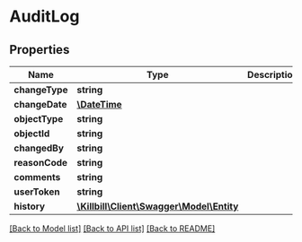 # AuditLog

## Properties
Name | Type | Description | Notes
------------ | ------------- | ------------- | -------------
**changeType** | **string** |  | [optional] 
**changeDate** | [**\DateTime**](\DateTime.md) |  | [optional] 
**objectType** | **string** |  | [optional] 
**objectId** | **string** |  | [optional] 
**changedBy** | **string** |  | [optional] 
**reasonCode** | **string** |  | [optional] 
**comments** | **string** |  | [optional] 
**userToken** | **string** |  | [optional] 
**history** | [**\Killbill\Client\Swagger\Model\Entity**](Entity.md) |  | [optional] 

[[Back to Model list]](../../README.md#documentation-for-models) [[Back to API list]](../../README.md#documentation-for-api-endpoints) [[Back to README]](../../README.md)


